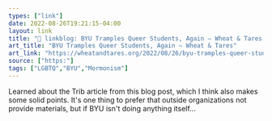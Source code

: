 ```yaml
---
types: ["link"]
date: 2022-08-26T19:21:15-04:00
layout: link
title: "🔗 linkblog: BYU Tramples Queer Students, Again – Wheat & Tares'"
art_title: "BYU Tramples Queer Students, Again – Wheat & Tares"
art_link: "https://wheatandtares.org/2022/08/26/byu-tramples-queer-students-again/"
source: ["https:"]
tags: ["LGBTQ","BYU","Mormonism"]
---
```

Learned about the Trib article from this blog post, which I think also makes some solid points. It's one thing to prefer that outside organizations not provide materials, but if BYU isn't doing anything itself...
 
